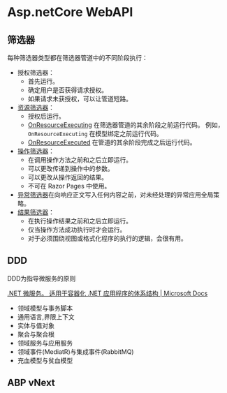 # Asp.netCore WebAPI

## 筛选器

每种筛选器类型都在筛选器管道中的不同阶段执行：

- 授权筛选器：
  - 首先运行。
  - 确定用户是否获得请求授权。
  - 如果请求未获授权，可以让管道短路。
- [资源筛选器](https://docs.microsoft.com/zh-cn/aspnet/core/mvc/controllers/filters?view=aspnetcore-6.0#resource-filters)：
  - 授权后运行。
  - [OnResourceExecuting](https://docs.microsoft.com/zh-cn/dotnet/api/microsoft.aspnetcore.mvc.filters.iresourcefilter.onresourceexecuting) 在筛选器管道的其余阶段之前运行代码。 例如，`OnResourceExecuting` 在模型绑定之前运行代码。
  - [OnResourceExecuted](https://docs.microsoft.com/zh-cn/dotnet/api/microsoft.aspnetcore.mvc.filters.iresourcefilter.onresourceexecuted) 在管道的其余阶段完成之后运行代码。
- [操作筛选器](https://docs.microsoft.com/zh-cn/aspnet/core/mvc/controllers/filters?view=aspnetcore-6.0#action-filters)：
  - 在调用操作方法之前和之后立即运行。
  - 可以更改传递到操作中的参数。
  - 可以更改从操作返回的结果。
  - 不可在 Razor Pages 中使用。
- [异常筛选器](https://docs.microsoft.com/zh-cn/aspnet/core/mvc/controllers/filters?view=aspnetcore-6.0#exception-filters)在向响应正文写入任何内容之前，对未经处理的异常应用全局策略。
- [结果筛选器](https://docs.microsoft.com/zh-cn/aspnet/core/mvc/controllers/filters?view=aspnetcore-6.0#result-filters)：
  - 在执行操作结果之前和之后立即运行。
  - 仅当操作方法成功执行时才会运行。
  - 对于必须围绕视图或格式化程序的执行的逻辑，会很有用。

## DDD

DDD为指导微服务的原则

[.NET 微服务。 适用于容器化 .NET 应用程序的体系结构 | Microsoft Docs](https://docs.microsoft.com/zh-cn/dotnet/architecture/microservices/)

* 领域模型与事务脚本
* 通用语言,界限上下文
* 实体与值对象
* 聚合与聚合根
* 领域服务与应用服务
* 领域事件(MediatR)与集成事件(RabbitMQ)
* 充血模型与贫血模型 

## ABP vNext



